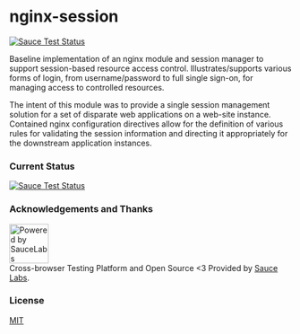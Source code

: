 # nginx-session

[![Sauce Test Status](https://saucelabs.com/buildstatus/heisz)](https://app.saucelabs.com/u/heisz)


Baseline implementation of an nginx module and session manager to support session-based resource access control.
Illustrates/supports various forms of login, from username/password to full single sign-on, for managing access to
controlled resources.

The intent of this module was to provide a single session management solution for a set of disparate web
applications on a web-site instance.  Contained nginx configuration directives allow for the definition of various
rules for validating the session information and directing it appropriately for the downstream application
instances.

### Current Status

[![Sauce Test Status](https://saucelabs.com/browser-matrix/heisz.svg)](https://saucelabs.com/u/heisz)

### Acknowledgements and Thanks

<a href="https://saucelabs.com"><img height="70" src="https://www.heisz.org/images/saucepowered.svg" alt="Powered by SauceLabs"></a></br>
Cross-browser Testing Platform and Open Source <3 Provided by [Sauce Labs](https://saucelabs.com).

### License

[MIT](/LICENSE?raw=true)
